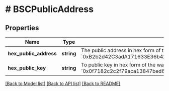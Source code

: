 # # BSCPublicAddress

## Properties

Name | Type | Description | Notes
------------ | ------------- | ------------- | -------------
**hex_public_address** | **string** | The public address in hex form of the wallet. This is commonly used in Ethereum, Binance, and Avalanche C-Chain. (e.g., &#x60;0xB2b2d42C3adA171633E36b427F062f85A642F453&#x60;) | [optional]
**hex_public_key** | **string** | To public key in hex form of the wallet. This is hashed to get the hex public address. (e.g, &#x60;0x0f7182c2c2f79aca13847bed68c67662c021df868ee5d20a78df6095e4cd162610c63ec9050989a3755a18255cdd707e50678bfd762db3f0feea647610e974c4&#x60;) | [optional]

[[Back to Model list]](../../README.md#models) [[Back to API list]](../../README.md#endpoints) [[Back to README]](../../README.md)
